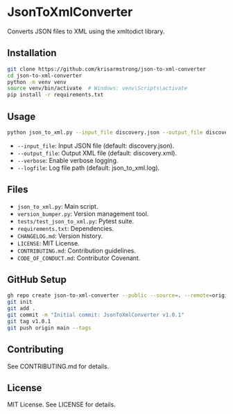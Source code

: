 # JsonToXmlConverter

Converts JSON files to XML using the xmltodict library.

## Installation

```bash
git clone https://github.com/krisarmstrong/json-to-xml-converter
cd json-to-xml-converter
python -m venv venv
source venv/bin/activate  # Windows: venv\Scripts\activate
pip install -r requirements.txt
```

## Usage

```bash
python json_to_xml.py --input_file discovery.json --output_file discovery.xml --verbose
```

- `--input_file`: Input JSON file (default: discovery.json).
- `--output_file`: Output XML file (default: discovery.xml).
- `--verbose`: Enable verbose logging.
- `--logfile`: Log file path (default: json_to_xml.log).

## Files

- `json_to_xml.py`: Main script.
- `version_bumper.py`: Version management tool.
- `tests/test_json_to_xml.py`: Pytest suite.
- `requirements.txt`: Dependencies.
- `CHANGELOG.md`: Version history.
- `LICENSE`: MIT License.
- `CONTRIBUTING.md`: Contribution guidelines.
- `CODE_OF_CONDUCT.md`: Contributor Covenant.

## GitHub Setup

```bash
gh repo create json-to-xml-converter --public --source=. --remote=origin
git init
git add .
git commit -m "Initial commit: JsonToXmlConverter v1.0.1"
git tag v1.0.1
git push origin main --tags
```

## Contributing

See CONTRIBUTING.md for details.

## License

MIT License. See LICENSE for details.